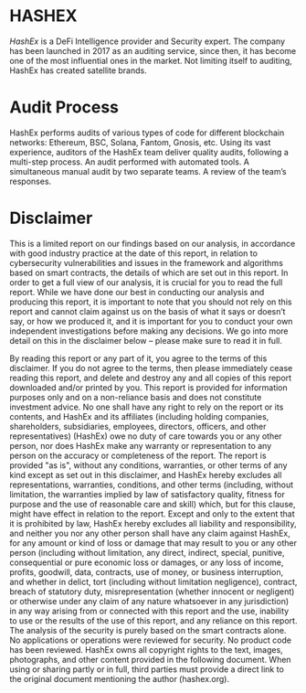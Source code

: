 # HASHEX
*HashEx* is a DeFi Intelligence provider and Security expert. The company has been launched in 2017 as an auditing service, since then, it has become one of the most influential ones in the market. Not limiting itself to auditing, HashEx has created satellite brands.

# Audit Process
HashEx performs audits of various types of code for different blockchain networks: Ethereum, BSC, Solana, Fantom, Gnosis, etc. 
Using its vast experience, auditors of the HashEx team deliver quality audits, following a multi-step process.
An audit performed with automated tools.
A simultaneous manual audit by two separate teams.
A review of the team’s responses. 

# Disclaimer
This is a limited report on our findings based on our analysis, in accordance with good industry practice at the date of this report, in relation to cybersecurity vulnerabilities and issues in the framework and algorithms based on smart contracts, the details of which are set out in this report. In order to get a full view of our analysis, it is crucial for you to read the full report. While we have done our best in conducting our analysis and producing this report, it is important to note that you should not rely on this report and cannot claim against us on the basis of what it says or doesn’t say, or how we produced it, and it is important for you to conduct your own independent investigations before making any decisions. We go into more detail on this in the disclaimer below – please make sure to read it in full.

By reading this report or any part of it, you agree to the terms of this disclaimer. If you do not agree to the terms, then please immediately cease reading this report, and delete and destroy any and all copies of this report downloaded and/or printed by you. This report is provided for information purposes only and on a non-reliance basis and does not constitute investment advice. No one shall have any right to rely on the report or its contents, and HashEx and its affiliates (including holding companies, shareholders, subsidiaries, employees, directors, officers, and other representatives) (HashEx) owe no duty of care towards you or any other person, nor does HashEx make any warranty or representation to any person on the accuracy or completeness of the report. The report is provided "as is", without any conditions, warranties, or other terms of any kind except as set out in this disclaimer, and HashEx hereby excludes all representations, warranties, conditions, and other terms (including, without limitation, the warranties implied by law of satisfactory quality, fitness for purpose and the use of reasonable care and skill) which, but for this clause, might have effect in relation to the report. Except and only to the extent that it is prohibited by law, HashEx hereby excludes all liability and responsibility, and neither you nor any other person shall have any claim against HashEx, for any amount or kind of loss or damage that may result to you or any other person (including without limitation, any direct, indirect, special, punitive, consequential or pure economic loss or damages, or any loss of income, profits, goodwill, data, contracts, use of money, or business interruption, and whether in delict, tort (including without limitation negligence), contract, breach of statutory duty, misrepresentation (whether innocent or negligent) or otherwise under any claim of any nature whatsoever in any jurisdiction) in any way arising from or connected with this report and the use, inability to use or the results of the use of this report, and any reliance on this report. The analysis of the security is purely based on the smart contracts alone. No applications or operations were reviewed for security. No product code has been reviewed. HashEx owns all copyright rights to the text, images, photographs, and other content provided in the following document. When using or sharing partly or in full, third parties must provide a direct link to the original document mentioning the author (hashex.org).